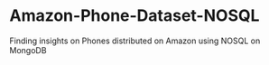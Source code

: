 # Amazon-Phone-Dataset-NOSQL
Finding insights on Phones distributed on Amazon using NOSQL on MongoDB

